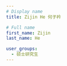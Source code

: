 ```yaml
---
# Display name
title: Zijin He 何子衿

# Full name
first_name: Zijin
last_name: He

user_groups:
  - 硕士研究生
---
```

